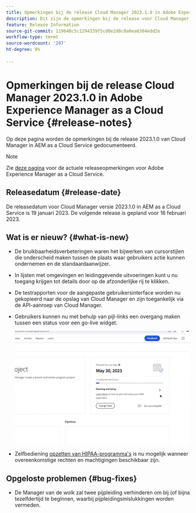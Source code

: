```yaml
---
title: Opmerkingen bij de release Cloud Manager 2023.1.0 in Adobe Experience Manager as a Cloud Service
description: Dit zijn de opmerkingen bij de release voor Cloud Manager 2023.1.0 in AEM as a Cloud Service.
feature: Release Information
source-git-commit: 119648c5c1294339f5cd0e2d8c0a0ea6304edd2e
workflow-type: tm+mt
source-wordcount: '207'
ht-degree: 0%

---
```



# Opmerkingen bij de release Cloud Manager 2023.1.0 in Adobe Experience Manager as a Cloud Service {#release-notes}

Op deze pagina worden de opmerkingen bij de release 2023.1.0 van Cloud Manager in AEM as a Cloud Service gedocumenteerd.

>[!NOTE]
>
>Zie [deze pagina](/help/release-notes/release-notes-cloud/release-notes-current.md) voor de actuele releaseopmerkingen voor Adobe Experience Manager as a Cloud Service.

## Releasedatum {#release-date}

De releasedatum voor Cloud Manager versie 2023.1.0 in AEM as a Cloud Service is 19 januari 2023. De volgende release is gepland voor 16 februari 2023.

## Wat is er nieuw? {#what-is-new}

* De bruikbaarheidsverbeteringen waren het bijwerken van cursorstijlen die onderscheid maken tussen de plaats waar gebruikers actie kunnen ondernemen en de standaardaanwijzer.

* In lijsten met omgevingen en leidinggevende uitvoeringen kunt u nu toegang krijgen tot details door op de afzonderlijke rij te klikken.

* De testrapporten voor de aangepaste gebruikersinterface worden nu gekopieerd naar de opslag van Cloud Manager en zijn toegankelijk via de API-aanroep van Cloud Manager.

* Gebruikers kunnen nu met behulp van pijl-links een overgang maken tussen een status voor een go-live widget.

   ![Go-live widgetovergangen](/help/implementing/cloud-manager/release-notes/assets/go-live-transitions.gif)

* Zelfbediening [opzetten van HIPAA-programma&#39;s](/help/implementing/cloud-manager/getting-access-to-aem-in-cloud/creating-production-programs.md) is nu mogelijk wanneer overeenkomstige rechten en machtigingen beschikbaar zijn.

## Opgeloste problemen {#bug-fixes}

* De Manager van de wolk zal twee pijpleiding verhinderen om bij (of bijna tezelfdertijd te beginnen, waarbij pijpleidingsmislukkingen worden vermeden.

